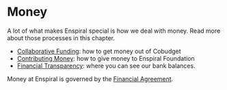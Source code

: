 # Money

A lot of what makes Enspiral special is how we deal with money. Read more about those processes in this chapter.

* [Collaborative Funding](/money/collabfunding.md): how to get money out of Cobudget
* [Contributing Money](/money/contributing-money.md): how to give money to Enspiral Foundation
* [Financial Transparency](/money/financial_transparency.md): where you can see our bank balances.

Money at Enspiral is governed by the [Financial Agreement](/agreements/financial.md).

